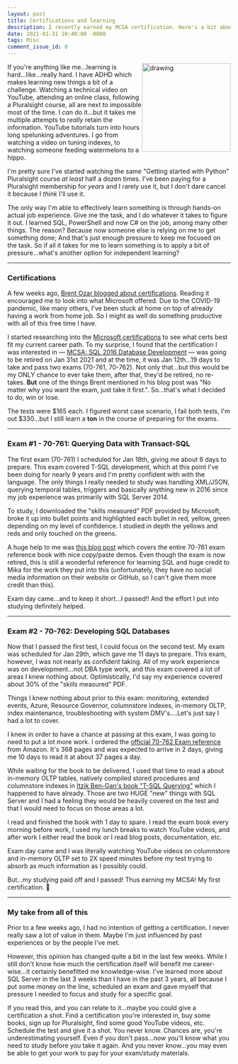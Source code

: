 ```yaml
---
layout: post
title: Certifications and learning
description: I recently earned my MCSA certification. Here's a bit about my opinion of certifications.
date: 2021-01-31 10:40:00 -0800
tags: Misc
comment_issue_id: 8
---
```


<img src="https://media.giphy.com/media/12YWqHikTndSRG/giphy.gif" alt="drawing" style="width:200px; float:right;"/>If you're anything like me...learning is hard...like...really hard. I have ADHD which makes learning new things a bit of a challenge. Watching a technical video on YouTube, attending an online class, following a Pluralsight course, all are next to impossible most of the time. I *can* do it...but it takes me multiple attempts to *really* retain the information. YouTube tutorials turn into hours long spelunking adventures. I go from watching a video on tuning indexes, to watching someone feeding watermelons to a hippo.

I'm pretty sure I've started watching the same "Getting started with Python" Pluralsight course *at least* half a dozen times. I've been paying for a Pluralsight membership for *years* and I rarely use it, but I don't dare cancel it because I *think* I'll use it.

The only way I'm able to effectively learn something is through hands-on actual job experience. Give me the task, and I do whatever it takes to figure it out. I learned SQL, PowerShell and now C# on the job, among many other things. The reason? Because now someone else is relying on me to get something done; And that's just enough pressure to keep me focused on the task. So if all it takes for me to learn something is to apply a bit of pressure...what's another option for independent learning?

---

### Certifications

A few weeks ago, [Brent Ozar blogged about certifications](https://www.brentozar.com/archive/2021/01/which-microsoft-certification-should-you-get/). Reading it encouraged me to look into what Microsoft offered. Due to the COVID-19 pandemic, like many others, I've been stuck at home on top of already having a work from home job. So I might as well do something productive with all of this free time I have.

I started researching into the [Microsoft certifications](https://docs.microsoft.com/en-us/learn/certifications/) to see what certs best fit my current career path. To my surprise, I found that the certification I was interested in &mdash; [MCSA: SQL 2016 Database Development](https://docs.microsoft.com/en-us/learn/certifications/mcsa-sql2016-database-development-certification) &mdash; was going to be retired on Jan 31st 2021 and at the time, it was Jan 12th...19 days to take and pass two exams (70-761, 70-762). Not only that...but this would be my ONLY chance to ever take them, after that, they'd be retired, no re-takes. **But** one of the things Brent mentioned in his blog post was "No matter why you want the exam, just take it first.". So...that's what I decided to do, win or lose.

The tests were $165 each. I figured worst case scenario, I fail both tests, I'm out $330...but I still learn a **ton** in the course of preparing for the exams.

---

### Exam #1 - 70-761: Querying Data with Transact-SQL

The first exam (70-761) I scheduled for Jan 18th, giving me about 6 days to prepare. This exam covered T-SQL development, which at this point I've been doing for nearly 9 years and I'm pretty confident with with the language. The only things I really needed to study was handling XML/JSON, querying temporal tables, triggers and basically anything new in 2016 since my job experience was primarily with SQL Server 2014.

To study, I downloaded the "skills measured" PDF provided by Microsoft, broke it up into bullet points and highlighted each bullet in red, yellow, green depending on my level of confidence. I studied in depth the yellows and reds and only touched on the greens.

A huge help to me was [this blog post](https://mika-s.github.io/sql/certification/70-761/2019/05/27/notes-on-70-761-Querying-Data-with-Transact-SQL) which covers the entire 70-761 exam reference book with nice copy/paste demos. Even though the exam is now retired, this is still a wonderful reference for learning SQL and huge credit to Mika for the work they put into this (unfortunately, they have no social media information on their website or GitHub, so I can't give them more credit than this).

Exam day came...and to keep it short...I passed!! And the effort I put into studying definitely helped.

---

### Exam #2 - 70-762: Developing SQL Databases

Now that I passed the first test, I could focus on the second test. My exam was scheduled for Jan 29th, which gave me 11 days to prepare. This exam, however, I was not nearly as confident taking. All of my work experience was on development...not DBA type work, and this exam covered a lot of areas I knew nothing about. Optimistically, I'd say my experience covered about 30% of the "skills measured" PDF.

Things I knew nothing about prior to this exam: monitoring, extended events, Azure, Resource Governor, columnstore indexes, in-memory OLTP, index maintenance, troubleshooting with system DMV's....Let's just say I had a lot to cover.

I knew in order to have a chance at passing at this exam, I was going to need to put a lot more work. I ordered the [official 70-762 Exam reference](https://amzn.to/35Re73h) from Amazon. It's 368 pages and was expected to arrive in 2 days, giving me 10 days to read it at about 37 pages a day.

While waiting for the book to be delivered, I used that time to read a about in-memory OLTP tables, natively compiled stored procedures and columnstore indexes in [Itzik Ben-Gan's book "T-SQL Querying"](https://amzn.to/39BLMzk) which I happened to have already. Those are two HUGE "new" things with SQL Server and I had a feeling they would be heavily covered on the test and that I would need to focus on those areas a lot.

I read and finished the book with 1 day to spare. I read the exam book every morning before work, I used my lunch breaks to watch YouTube videos, and after work I either read the book or I read blog posts, documentation, etc.

Exam day came and I was literally watching YouTube videos on columnstore and in-memory OLTP set to 2X speed minutes before my test trying to absorb as much information as I possibly could.

But...my studying paid off and I passed! Thus earning my MCSA! My first certification. 🎉

---

### My take from all of this

Prior to a few weeks ago, I had no intention of getting a certification. I never really saw a lot of value in them. Maybe I'm just influenced by past experiences or by the people I've met.

However, this opinion has changed quite a bit in the last few weeks. While I still don't know how much the certification itself will benefit me career-wise...it certainly benefitted me knowledge-wise. I've learned more about SQL Server in the last 3 weeks than I have in the past 3 years, all because I put some money on the line, scheduled an exam and gave myself that pressure I needed to focus and study for a specific goal.

If you read this, and you can relate to it...maybe you could give a certification a shot. Find a certification you're interested in, buy some books, sign up for Pluralsight, find some good YouTube videos, etc. Schedule the test and give it a shot. You never know. Chances are, you're underestimating yourself. Even if you don't pass...now you'll know what you need to study before you take it again. And you never know...you may even be able to get your work to pay for your exam/study materials.